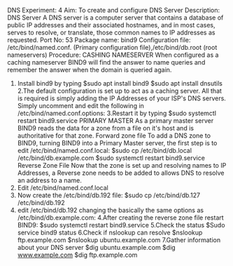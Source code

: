 DNS
Experiment: 4
Aim: To create and configure DNS Server
Description:
DNS Server
A DNS server is a computer server that contains a database of public IP addresses
and their associated hostnames, and in most cases, serves to resolve, or translate,
those common names to IP addresses as requested.
Port No: 53
Package name: bind9
Configuration file: /etc/bind/named.conf. (Primary configuration file),/etc/bind/db.root
(root nameservers)
Procedure:
CASHING NAMESERVER
When configured as a caching nameserver BIND9 will find the answer to name
queries and
remember the answer when the domain is queried again.
1. Install bind9 by typing
$sudo apt install bind9
$sudo apt install dnsutils
2.The default configuration is set up to act as a caching server. All that is required is
simply
adding the IP Addresses of your ISP's DNS servers. Simply uncomment and edit the
following in /etc/bind/named.conf.options:
 3.Restart it by typing
 $sudo systemctl restart bind9.service
PRIMARY MASTER
As a primary master server BIND9 reads the data for a zone from a file on it's host
and is authoritative for that zone.
Forward zone file
To add a DNS zone to BIND9, turning BIND9 into a Primary Master server, the first
step is to edit /etc/bind/named.conf.local:
$sudo cp /etc/bind/db.local /etc/bind/db.example.com
$sudo systemctl restart bind9.service
Reverse Zone File
Now that the zone is set up and resolving names to IP Addresses, a Reverse zone
needs to be added to allows DNS to resolve an address to a name.
1. Edit /etc/bind/named.conf.local
2. Now create the /etc/bind/db.192 file:
$sudo cp /etc/bind/db.127 /etc/bind/db.192
3. edit /etc/bind/db.192 changing the basically the same options as
/etc/bind/db.example.com:
4.After creating the reverse zone file restart BIND9:
$sudo systemctl restart bind9.service
5.Check the status
$Sudo service bind9 status
6.Check if nslookup can resolve
$nslookup ftp.example.com
$nslookup ubuntu.example.com
7.Gather information about your DNS server
$dig ubuntu.example.com
$dig www.example.com
$dig ftp.example.com
